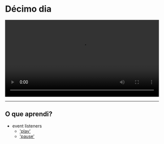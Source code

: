 # Décimo dia

<video src="demo.mp4" style="width: 100%"></video>

---

## O que aprendi?

- event listeners
  - ['play'](https://developer.mozilla.org/en-US/docs/Web/API/HTMLMediaElement/play_event)
  - ['pause'](https://developer.mozilla.org/en-US/docs/Web/API/HTMLMediaElement/pause_event)